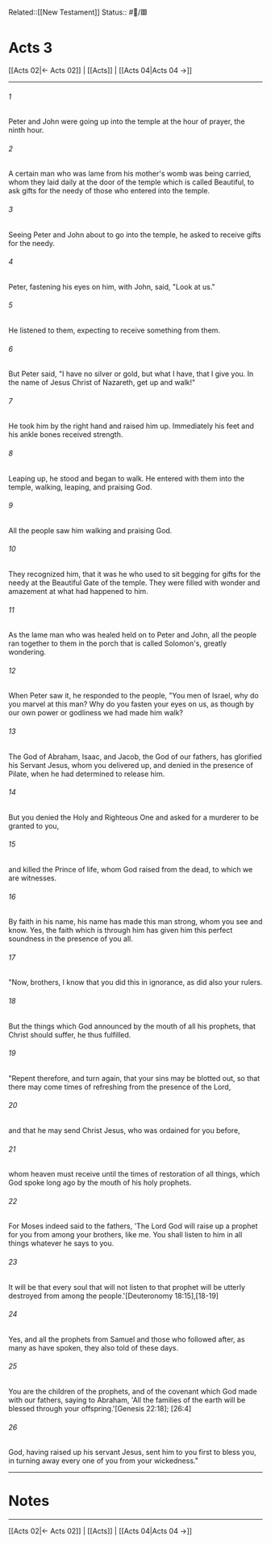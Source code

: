 Related::[[New Testament]]
Status:: #📖/🟥
# Acts 3

[[Acts 02|← Acts 02]] | [[Acts]] | [[Acts 04|Acts 04 →]]
***



###### 1 
Peter and John were going up into the temple at the hour of prayer, the ninth hour. 

###### 2 
A certain man who was lame from his mother's womb was being carried, whom they laid daily at the door of the temple which is called Beautiful, to ask gifts for the needy of those who entered into the temple. 

###### 3 
Seeing Peter and John about to go into the temple, he asked to receive gifts for the needy. 

###### 4 
Peter, fastening his eyes on him, with John, said, "Look at us." 

###### 5 
He listened to them, expecting to receive something from them. 

###### 6 
But Peter said, "I have no silver or gold, but what I have, that I give you. In the name of Jesus Christ of Nazareth, get up and walk!" 

###### 7 
He took him by the right hand and raised him up. Immediately his feet and his ankle bones received strength. 

###### 8 
Leaping up, he stood and began to walk. He entered with them into the temple, walking, leaping, and praising God. 

###### 9 
All the people saw him walking and praising God. 

###### 10 
They recognized him, that it was he who used to sit begging for gifts for the needy at the Beautiful Gate of the temple. They were filled with wonder and amazement at what had happened to him. 

###### 11 
As the lame man who was healed held on to Peter and John, all the people ran together to them in the porch that is called Solomon's, greatly wondering. 

###### 12 
When Peter saw it, he responded to the people, "You men of Israel, why do you marvel at this man? Why do you fasten your eyes on us, as though by our own power or godliness we had made him walk? 

###### 13 
The God of Abraham, Isaac, and Jacob, the God of our fathers, has glorified his Servant Jesus, whom you delivered up, and denied in the presence of Pilate, when he had determined to release him. 

###### 14 
But you denied the Holy and Righteous One and asked for a murderer to be granted to you, 

###### 15 
and killed the Prince of life, whom God raised from the dead, to which we are witnesses. 

###### 16 
By faith in his name, his name has made this man strong, whom you see and know. Yes, the faith which is through him has given him this perfect soundness in the presence of you all. 

###### 17 
"Now, brothers, I know that you did this in ignorance, as did also your rulers. 

###### 18 
But the things which God announced by the mouth of all his prophets, that Christ should suffer, he thus fulfilled. 

###### 19 
"Repent therefore, and turn again, that your sins may be blotted out, so that there may come times of refreshing from the presence of the Lord, 

###### 20 
and that he may send Christ Jesus, who was ordained for you before, 

###### 21 
whom heaven must receive until the times of restoration of all things, which God spoke long ago by the mouth of his holy prophets. 

###### 22 
For Moses indeed said to the fathers, 'The Lord God will raise up a prophet for you from among your brothers, like me. You shall listen to him in all things whatever he says to you. 

###### 23 
It will be that every soul that will not listen to that prophet will be utterly destroyed from among the people.'<crossref intro="3:23">[Deuteronomy 18:15],[18-19]</crossref> 

###### 24 
Yes, and all the prophets from Samuel and those who followed after, as many as have spoken, they also told of these days. 

###### 25 
You are the children of the prophets, and of the covenant which God made with our fathers, saying to Abraham, 'All the families of the earth will be blessed through your offspring.'<crossref intro="3:25">[Genesis 22:18]; [26:4]</crossref> 

###### 26 
God, having raised up his servant Jesus, sent him to you first to bless you, in turning away every one of you from your wickedness."

---
# Notes


***
[[Acts 02|← Acts 02]] | [[Acts]] | [[Acts 04|Acts 04 →]]
